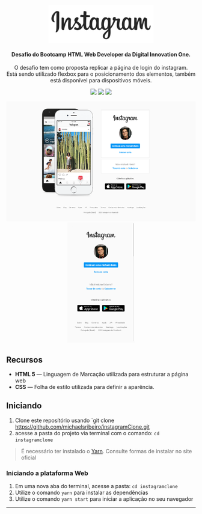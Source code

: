 <div align="center">
  <img src="./instagramclone/images/logo.png" height="100px" alt="Instagram Clone"/>
</div>

<div align="center">

  #### Desafio do Bootcamp HTML Web Developer da Digital Innovation One.
  O desafio tem como proposta replicar a página de login do instagram.</br>
  Está sendo utilizado flexbox para o posicionamento dos elementos, 
  também está disponível para dispositivos móveis.
  
  ![](https://img.shields.io/badge/autor-Michael%20Ribeiro-brightgreen)
  ![](https://img.shields.io/badge/Front--End-HTML5-brightgreen)
  ![](https://img.shields.io/badge/Front--End-CSS-brightgreen)
</div> 

<div align="center">
  <img src="./instagramclone/images/desktop.png" height="320px"/>
  <img src="./instagramclone/images/mobile.png" height="320px"/>
</div>

## Recursos

- **HTML 5** — Linguagem de Marcação utilizada para estruturar a página web
- **CSS** — Folha de estilo utilizada para definir a aparência.

## Iniciando

1. Clone este  reposítório usando `git clone https://github.com/michaelsribeiro/instagramClone.git
2. acesse a pasta do projeto via terminal com o comando: `cd instagramclone`<br />

>É necessário ter instalado o [Yarn](https://yarnpkg.com/). Consulte formas de instalar no site oficial

### Iniciando a plataforma Web

1. Em uma nova aba do terminal, acesse a pasta: `cd instagramclone`
2. Utilize o comando  `yarn` para instalar as dependẽncias<br />
3. Utilize o comando `yarn start` para iniciar a aplicação no seu navegador

***
